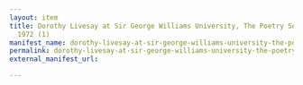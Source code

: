 ```yaml
---
layout: item
title: Dorothy Livesay at Sir George Williams University, The Poetry Series, 14 January
  1972 (1)
manifest_name: dorothy-livesay-at-sir-george-williams-university-the-poetry-series-14-january-1972-1-
permalink: dorothy-livesay-at-sir-george-williams-university-the-poetry-series-14-january-1972-1-
external_manifest_url: 

---
```

<!-- Add an essay or interpretive material below this line,
using HTML or markdown.  Do not modify this file above this line -->
